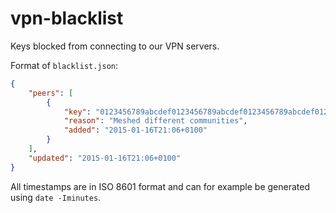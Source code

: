 # vpn-blacklist
Keys blocked from connecting to our VPN servers.

Format of `blacklist.json`:
```json
{
    "peers": [
        {
            "key": "0123456789abcdef0123456789abcdef0123456789abcdef0123456789abcdef",
            "reason": "Meshed different communities",
            "added": "2015-01-16T21:06+0100"
        }
    ],
    "updated": "2015-01-16T21:06+0100"
}
```
All timestamps are in ISO 8601 format and can for example be generated using `date -Iminutes`.
